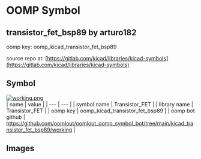 # OOMP Symbol  
## transistor_fet_bsp89  by arturo182  
  
oomp key: oomp_kicad_transistor_fet_bsp89  
  
source repo at: [https://gitlab.com/kicad/libraries/kicad-symbols](https://gitlab.com/kicad/libraries/kicad-symbols)  
## Symbol  
  
[![working.png](working_600.png)](working.png)  
| name | value | 
| --- | --- | 
| symbol name | Transistor_FET | 
| library name | Transistor_FET | 
| oomp key | oomp_kicad_transistor_fet_bsp89 | 
| oomp bot github | https://github.com/oomlout/oomlout_oomp_symbol_bot/tree/main/kicad_transistor_fet_bsp89/working | 
## Images  
